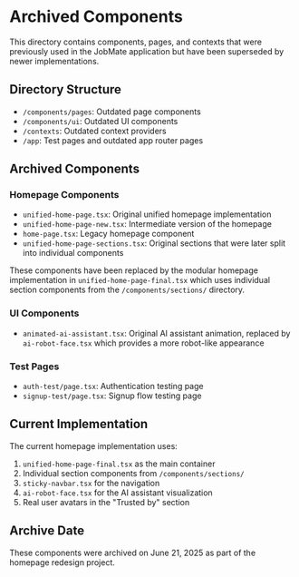 # Archived Components

This directory contains components, pages, and contexts that were previously used in the JobMate application but have been superseded by newer implementations.

## Directory Structure

- `/components/pages`: Outdated page components
- `/components/ui`: Outdated UI components
- `/contexts`: Outdated context providers
- `/app`: Test pages and outdated app router pages

## Archived Components

### Homepage Components

- `unified-home-page.tsx`: Original unified homepage implementation
- `unified-home-page-new.tsx`: Intermediate version of the homepage
- `home-page.tsx`: Legacy homepage component
- `unified-home-page-sections.tsx`: Original sections that were later split into individual components

These components have been replaced by the modular homepage implementation in `unified-home-page-final.tsx` which uses individual section components from the `/components/sections/` directory.

### UI Components

- `animated-ai-assistant.tsx`: Original AI assistant animation, replaced by `ai-robot-face.tsx` which provides a more robot-like appearance

### Test Pages

- `auth-test/page.tsx`: Authentication testing page
- `signup-test/page.tsx`: Signup flow testing page

## Current Implementation

The current homepage implementation uses:

1. `unified-home-page-final.tsx` as the main container
2. Individual section components from `/components/sections/`
3. `sticky-navbar.tsx` for the navigation
4. `ai-robot-face.tsx` for the AI assistant visualization
5. Real user avatars in the "Trusted by" section

## Archive Date

These components were archived on June 21, 2025 as part of the homepage redesign project.
